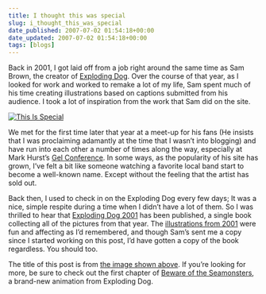 ```yaml
---
title: I thought this was special
slug: i_thought_this_was_special
date_published: 2007-07-02 01:54:18+00:00
date_updated: 2007-07-02 01:54:18+00:00
tags: [blogs]
---
```

Back in 2001, I got laid off from a job right around the same time as Sam Brown, the creator of [Exploding Dog](http://www.explodingdog.com/). Over the course of that year, as I looked for work and worked to remake a lot of my life, Sam spent much of his time creating illustrations based on captions submitted from his audience. I took a lot of inspiration from the work that Sam did on the site.

[![This Is Special](/images/thisisspecial-sm.png)](http://www.explodingdog.com/shirtorder/items/explodingdog2001/)

We met for the first time later that year at a meet-up for his fans (He insists that I was proclaiming adamantly at the time that I wasn’t into blogging) and have run into each other a number of times along the way, especially at Mark Hurst’s [Gel Conference](http://www.gelconference.com/). In some ways, as the popularity of his site has grown, I’ve felt a bit like someone watching a favorite local band start to become a well-known name. Except without the feeling that the artist has sold out.

Back then, I used to check in on the Exploding Dog every few days; It was a nice, simple respite during a time when I didn’t have a lot of them. So I was thrilled to hear that [Exploding Dog 2001](http://www.explodingdog.com/shirtorder/items/explodingdog2001/) has been published, a single book collecting all of the pictures from that year. The [illustrations from 2001](http://www.explodingdog.com/2001.html) were fun and affecting as I’d remembered, and though Sam’s sent me a copy since I started working on this post, I’d have gotten a copy of the book regardless. You should too.

The title of this post is from [the image shown above](http://www.explodingdog.com/feb26/thisisspecial.html). If you’re looking for more, be sure to check out the first chapter of [Beware of the Seamonsters](http://explodingdog.com/seamonsters/), a brand-new animation from Exploding Dog.
